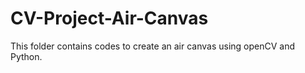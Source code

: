 # CV-Project-Air-Canvas
This folder contains codes to create an air canvas using openCV and Python. 

